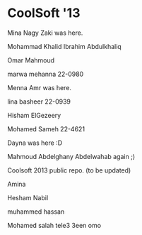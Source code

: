 CoolSoft '13
============

Mina Nagy Zaki was here.

Mohammad Khalid Ibrahim Abdulkhaliq

Omar Mahmoud

marwa mehanna 22-0980

Menna Amr was here.


lina basheer 22-0939

Hisham ElGezeery

Mohamed Sameh 22-4621

Dayna was here :D 

Mahmoud Abdelghany Abdelwahab again ;)


Coolsoft 2013 public repo. (to be updated)


Amina



Hesham Nabil

muhammed hassan

Mohamed salah tele3 3een omo